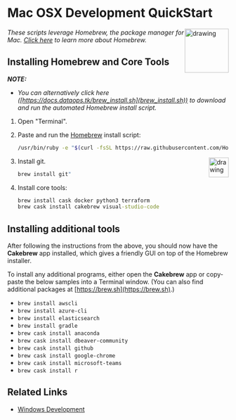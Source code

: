 # Mac OSX Development QuickStart

<!-- markdownlint-disable MD033 - no-inline-html -->

<a href="https://brew.sh"><img src="https://brew.sh/assets/img/linuxbrew.png" alt="drawing" width="100" style="float: right"/></a>

_These scripts leverage Homebrew, the package manager for Mac. [Click here](https://brew.sh) to learn more about Homebrew._

<!-- markdownlint-capture -->
<!-- markdownlint-disable -->
<!-- markdownlint-restore -->

## Installing Homebrew and Core Tools

_**NOTE:**_

- _You can alternatively click here ([https://docs.dataops.tk/brew_install.sh](brew_install.sh)) to download and run the automated Homebrew install script._

1. Open "Terminal".
2. Paste and run the [Homebrew](https://brew.sh) install script:

    ```bash
    /usr/bin/ruby -e "$(curl -fsSL https://raw.githubusercontent.com/Homebrew/install/master/install)"
    ```

    <a href="https://git-scm.com/"><img src="https://git-scm.com/images/logo@2x.png" alt="drawing" width="45" style="float: right"/></a>

3. Install git.

    ```cmd
    brew install git"
    ```

4. Install core tools:

    ```cmd
    brew install cask docker python3 terraform
    brew cask install cakebrew visual-studio-code
    ```

## Installing additional tools

After following the instructions from the above, you should now have the **Cakebrew** app installed, which gives a friendly GUI on top of the Homebrew installer.

To install any additional programs, either open the **Cakebrew** app or copy-paste the below samples into a Terminal window. (You can also find additional packages at [https://brew.sh](https://brew.sh).)

- `brew install awscli`
- `brew install azure-cli`
- `brew install elasticsearch`
- `brew install gradle`
- `brew cask install anaconda`
- `brew cask install dbeaver-community`
- `brew cask install github`
- `brew cask install google-chrome`
- `brew cask install microsoft-teams`
- `brew cask install r`

## Related Links

- [Windows Development](windows_development.md)
